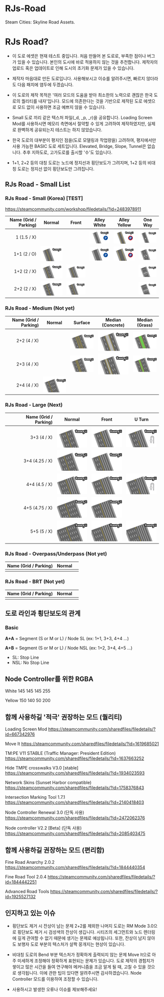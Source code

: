 # RJs-Road
Steam Cities: Skyline Road Assets.

# RJs Road?

* 이 도로 에셋은 현재 테스트 중입니다. 처음 만들어 본 도로로, 부족한 점이나 버그가 있을 수 있습니다. 본인의 도시에 바로 적용하지 않는 것을 추천합니다. 제작자의 업로드 혹은 업데이트로 인해 도시의 초기화 문제가 있을 수 있습니다.

* 제작자 마음대로 만든 도로입니다. 사용해보시고 이슈를 알려주시면, 빠르지 않더라도 다음 패치에 염두에 두겠습니다.

* 이 도로의 제작 목적은 '여러 모드의 도움을 받아 최소한의 노력으로 괜찮은 한국 도로의 퀄리티를 내자'입니다. 모드에 의존한다는 것을 기반으로 제작된 도로 에셋으로 모드 없이 사용하면 조금 예쁘지 않을 수 있습니다.

* Small 도로 끼리 같은 텍스처 파일(_d, _p, _r)을 공유합니다. Loading Screen Mod를 사용하시면 메모리 측면에서 절약할 수 있게 고려하여 제작하였지만, 실제로 완벽하게 공유되는지 테스트는 하지 않았습니다.

* 한국 도로의 대부분이 평지인 점을(도로 모델링과 작업량을) 고려하여, 평지에서만 사용 가능한 BASIC 도로 세트입니다. Elevated, Bridge, Slope, Tunnel은 없습니다. 추후 지하도로, 고가도로를 출시할 '수'도 있습니다.

* 1+1, 2+2 등의 대칭 도로는 노드에 정지선과 횡단보도가 그려지며, 1+2 등의 비대칭 도로는 정지선 없이 횡단보도만 그려집니다.

## RJs Road - Small List

### RJs Road - Small (Korea) [TEST]
https://steamcommunity.com/workshop/filedetails/?id=2483978911

|Name (Grid / Parking)|Normal|Front|Alley White|Alley Yellow|One Way|
|---:|:---:|:---:|:---:|:---:|:---:| 
|1 (1.5 / X)|||<img src="_CSL_asset_thumb/_Small/asset_thumb Small 1 AW.png" width="100">|<img src="_CSL_asset_thumb/_Small/asset_thumb Small 1 AY.png" width="100">|<img src="_CSL_asset_thumb/_Small/asset_thumb Small 1 OneWay.png" width="100">|
|1+1 (2 / O)|<img src="_CSL_asset_thumb/_Small/asset_thumb Small 1+1.png" width="100">||<img src="_CSL_asset_thumb/_Small/asset_thumb Small 1+1 AW.png" width="100">|<img src="_CSL_asset_thumb/_Small/asset_thumb Small 1+1 AY.png" width="100">|<img src="_CSL_asset_thumb/_Small/asset_thumb Small 1+1 OW.png" width="100">|
|1+2 (2 / X)|<img src="_CSL_asset_thumb/_Small/asset_thumb Small 1+2.png" width="100">|<img src="_CSL_asset_thumb/_Small/asset_thumb Small 1+2 Front.png" width="100">|||<img src="_CSL_asset_thumb/_Small/asset_thumb Small 1+2 OW.png" width="100">|
|2+2 (2 / X)|<img src="_CSL_asset_thumb/_Small/asset_thumb Small 2+2.png" width="100">|<img src="_CSL_asset_thumb/_Small/asset_thumb Small 2+2 Front.png" width="100">|||<img src="_CSL_asset_thumb/_Small/asset_thumb Small 2+2 OW.png" width="100">|

### RJs Road - Medium (Not yet)

|Name (Grid / Parking)|Normal|Surface|Median (Concrete)|Median (Grass)|
|---:|:---:|:---:|:---:|:---:|
|2+2 (4 / X)||<img src="_CSL_asset_thumb/_Medium/asset_thumb Medium 2+2 S.png" width="100">|<img src="_CSL_asset_thumb/_Medium/asset_thumb Medium 2+2 MC.png" width="100">|<img src="_CSL_asset_thumb/_Medium/asset_thumb Medium 2+2 MG.png" width="100">|
|2+3 (4 / X)||<img src="_CSL_asset_thumb/_Medium/asset_thumb Medium 2+3 S.png" width="100">|<img src="_CSL_asset_thumb/_Medium/asset_thumb Medium 2+3 MC.png" width="100">|<img src="_CSL_asset_thumb/_Medium/asset_thumb Medium 2+3 MG.png" width="100">|
|2+4 (4 / X)|<img src="_CSL_asset_thumb/_Medium/asset_thumb Medium 2+4.png" width="100">||||

### RJs Road - Large (Next)

|Name (Grid / Parking)|Normal|Front|U Turn|
|---:|:---:|:---:|:---:|
|3+3 (4 / X)|<img src="_CSL_asset_thumb/_Large/asset_thumb Large 3+3.png" width="100">|<img src="_CSL_asset_thumb/_Large/asset_thumb Large 3+3 Front.png" width="100">|<img src="_CSL_asset_thumb/_Large/asset_thumb Large 3+3 UT.png" width="100">|
|3+4 (4.25 / X)|<img src="_CSL_asset_thumb/_Large/asset_thumb Large 3+4.png" width="100">|<img src="_CSL_asset_thumb/_Large/asset_thumb Large 3+4 Front.png" width="100">||
|4+4 (4.5 / X)|<img src="_CSL_asset_thumb/_Large/asset_thumb Large 4+4 Front.png" width="100">|<img src="_CSL_asset_thumb/_Large/asset_thumb Large 4+4 Front.png" width="100">|<img src="_CSL_asset_thumb/_Large/asset_thumb Large 4+4 UT.png" width="100">|
|4+5 (4.75 / X)|<img src="_CSL_asset_thumb/_Large/asset_thumb Large 4+5.png" width="100">|<img src="_CSL_asset_thumb/_Large/asset_thumb Large 4+5 Front.png" width="100">||
|5+5 (5 / X)|<img src="_CSL_asset_thumb/_Large/asset_thumb Large 5+5.png" width="100">|<img src="_CSL_asset_thumb/_Large/asset_thumb Large 5+5 Front.png" width="100">|<img src="_CSL_asset_thumb/_Large/asset_thumb Large 5+5 UT.png" width="100">|

### RJs Road - Overpass/Underpass (Not yet)

|Name (Grid / Parking)|Normal||
|---:|:---:|:---:|
||||

### RJs Road - BRT (Not yet)

|Name (Grid / Parking)|Normal||
|---:|:---:|:---:|
||||


## 도로 라인과 횡단보도의 관계

### Basic 
**A+A** = Segment (S or M or L) / Node SL (ex: 1+1, 3+3, 4+4 ...)

**A+B** = Segment (S or M or L) / Node NSL (ex: 1+2, 3+4, 4+5 ...)

* SL: Stop Line
* NSL: No Stop Line


## Node Controller를 위한 RGBA

White 145 145 145 255

Yellow 150 140 50 200

## 함께 사용하길 '적극' 권장하는 모드 (퀄리티)

Loading Screen Mod
https://steamcommunity.com/sharedfiles/filedetails/?id=667342976

Move It
https://steamcommunity.com/sharedfiles/filedetails/?id=1619685021

TM:PE V11 STABLE (Traffic Manager: President Edition)
https://steamcommunity.com/sharedfiles/filedetails/?id=1637663252

Hide TMPE crosswalks V3.0 [stable]
https://steamcommunity.com/sharedfiles/filedetails/?id=1934023593

Network Skins (Sunset Harbor compatible)
https://steamcommunity.com/sharedfiles/filedetails/?id=1758376843

Intersection Marking Tool 1.7.1
https://steamcommunity.com/sharedfiles/filedetails/?id=2140418403

Node Controller Renewal 3.0 (단독 사용)
https://steamcommunity.com/sharedfiles/filedetails/?id=2472062376

Node controller V2.2 [Beta] (단독 사용)
https://steamcommunity.com/sharedfiles/filedetails/?id=2085403475

## 함께 사용하길 권장하는 모드 (편리함)

Fine Road Anarchy 2.0.2
https://steamcommunity.com/sharedfiles/filedetails/?id=1844440354

Fine Road Tool 2.0.4
https://steamcommunity.com/sharedfiles/filedetails/?id=1844442251

Advanced Road Tools
https://steamcommunity.com/sharedfiles/filedetails/?id=1925527132

## 인지하고 있는 이슈

* 횡단보도 제거 시 잔상이 남는 문제
 2+2를 제외한 나머지 도로는 RM Mode 3.0으로 횡단보도 제거 시 검성색의 잔상이 생깁니다. 시티즈의 세그먼트와 노드 렌더링에 깊게 관여할 수 없기 때문에 생기는 문제로 예상됩니다. 또한, 잔상이 남지 않아도 보행자 도로 부분의 텍스처가 살짝 뭉개지는 현상이 있습니다.

* 비대칭 도로의 Bend 부분 텍스처가 정확하게 출력되지 않는 문제
 Move It으로 아주 미세하게 조정해야 정확하게 표현되는 문제가 있습니다. 도로 제작의 경험치가 쌓이고 많은 시간을 들여 연구해야 메커니즘을 조금 알게 될 때, 고칠 수 있을 것으로 생각됩니다. 이에 관한 팁이 있다면 알려주시면 감사하겠습니다.
Node Controller 모드를 이용하여 조정할 수 있습니다.

* 사용하시고 발생한 오류나 이슈를 제보해주세요!
